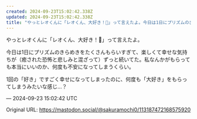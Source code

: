 ```yaml
---
created: 2024-09-23T15:02:42.338Z
updated: 2024-09-23T15:02:42.338Z
title: "やっとレオくんに「レオくん、大好き！🩷」って言えたよ。今日は1日にプリズムのきら[...]"
---
```


<p>やっとレオくんに「レオくん、大好き！🩷」って言えたよ。</p><p>今日は1日にプリズムのきらめきをたくさんもらいすぎて、楽しくて幸せな気持ちが（癒された恐怖と悲しみと混ざって）ずっと続いてた。私なんかがもらっても本当にいいのか、何度も不安になってしまうくらい。</p><p>1回の「好き」ですごく幸せになってしまったのに、何度も「大好き」をもらってしまうみたいな感じ…？</p>

&mdash; 2024-09-23 15:02:42 UTC

Original URL: https://mastodon.social/@sakuramochi0/113187472168575920
